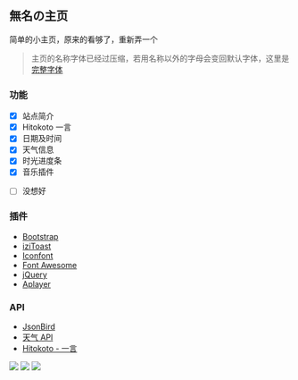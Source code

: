 <p>
<strong><h2>無名の主页 </h2></strong>
简单的小主页，原来的看够了，重新弄一个
</p>

>主页的名称字体已经过压缩，若用名称以外的字母会变回默认字体，这里是 [完整字体](https://cdn.jsdelivr.net/gh/imsyy/file/font/Pacifico-Regular.ttf)

### 功能

- [x] 站点简介
- [x] Hitokoto 一言
- [x] 日期及时间
- [x] 天气信息
- [x] 时光进度条
- [x] 音乐插件

* [ ] 没想好

### 插件

* [Bootstrap](https://getbootstrap.com/)
* [iziToast](https://izitoast.marcelodolza.com/)
* [Iconfont](https://www.iconfont.cn/)
* [Font Awesome](https://fontawesome.com/)
* [jQuery](https://jquery.com/)
* [Aplayer](https://aplayer.js.org/)

### API

* [JsonBird](https://bird.ioliu.cn/)
* [天气 API](https://www.tianqiapi.com/)
* [Hitokoto - 一言](https://hitokoto.cn/)

<a title="SSL" target="_blank" href="https://myssl.com/seal/detail?domain=blog.imsyy.top"><img src="https://img.shields.io/badge/MySSL-安全认证-brightgreen"></a>&nbsp;<a title="CDN" target="_blank" href="https://cdnjs.com/"><img src="https://img.shields.io/badge/CDN-Cloudflare-blue"></a>&nbsp;<a title="Copyright" target="_blank" href="https://imsyy.top/"><img src="https://img.shields.io/badge/Copyright%20%C2%A9%202020--2022-%E7%84%A1%E5%90%8D-red"></a>
